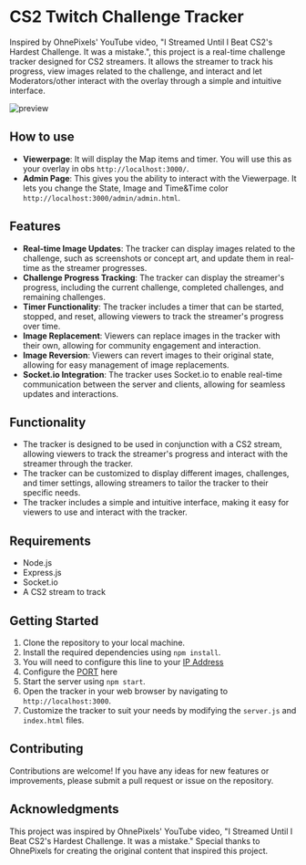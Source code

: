 **CS2 Twitch Challenge Tracker**
=====================================

Inspired by OhnePixels' YouTube video, "I Streamed Until I Beat CS2's Hardest Challenge. It was a mistake.", this project is a real-time challenge tracker designed for CS2 streamers. It allows the streamer to track his progress, view images related to the challenge, and interact and let Moderators/other interact with the overlay through a simple and intuitive interface.

![preview](https://i.ibb.co/RBzX73T/cs2-ohne-challange-recreation-final.png)

**How to use**
------------
* **Viewerpage**: It will display the Map items and timer. You will use this as your overlay in obs `http://localhost:3000/`.
* **Admin Page**: This gives you the ability to interact with the Viewerpage. It lets you change the State, Image and Time&Time color `http://localhost:3000/admin/admin.html`.

**Features**
------------

* **Real-time Image Updates**: The tracker can display images related to the challenge, such as screenshots or concept art, and update them in real-time as the streamer progresses.
* **Challenge Progress Tracking**: The tracker can display the streamer's progress, including the current challenge, completed challenges, and remaining challenges.
* **Timer Functionality**: The tracker includes a timer that can be started, stopped, and reset, allowing viewers to track the streamer's progress over time.
* **Image Replacement**: Viewers can replace images in the tracker with their own, allowing for community engagement and interaction.
* **Image Reversion**: Viewers can revert images to their original state, allowing for easy management of image replacements.
* **Socket.io Integration**: The tracker uses Socket.io to enable real-time communication between the server and clients, allowing for seamless updates and interactions.

**Functionality**
-----------------

* The tracker is designed to be used in conjunction with a CS2 stream, allowing viewers to track the streamer's progress and interact with the streamer through the tracker.
* The tracker can be customized to display different images, challenges, and timer settings, allowing streamers to tailor the tracker to their specific needs.
* The tracker includes a simple and intuitive interface, making it easy for viewers to use and interact with the tracker.

**Requirements**
---------------

* Node.js
* Express.js
* Socket.io
* A CS2 stream to track

**Getting Started**
-------------------

1. Clone the repository to your local machine.
2. Install the required dependencies using `npm install`.
3. You will need to configure this line to your [IP Address](https://github.com/mastercion/twitch-cs2/blob/bcf1a6f9f833bcd1de049d7d38aed0c5a550af23/project/server.js#L17)
4. Configure the [PORT](https://github.com/mastercion/twitch-cs2/blob/edb8ec51f3ffa66ad6800c8968080a1af6f8d79d/project/package.json#L6) here
5. Start the server using `npm start`.
6. Open the tracker in your web browser by navigating to `http://localhost:3000`.
7. Customize the tracker to suit your needs by modifying the `server.js` and `index.html` files.

**Contributing**
---------------

Contributions are welcome! If you have any ideas for new features or improvements, please submit a pull request or issue on the repository.

**Acknowledgments**
-----------------

This project was inspired by OhnePixels' YouTube video, "I Streamed Until I Beat CS2's Hardest Challenge. It was a mistake." Special thanks to OhnePixels for creating the original content that inspired this project.

